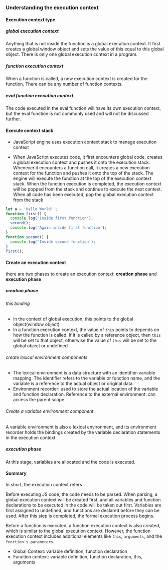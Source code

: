 ### Understanding the execution context 

#### Execution context type 

##### global execution context

Anything that is not inside the function is a global execution context. It first creates a global window object and sets the value of this equal to this global object. There is only one global execution context in a program.

##### function execution context
When a function is called, a new execution context is created for the function. There can be any number of function contexts.

##### **eval** function execution context  

The code executed in the eval function will have its own execution context, but the eval function is not commonly used and will not be discussed further.


#### Execute context stack

- JavaScript engine uses execution context stack to manage execution context

- When JavaScript executes code, it first encounters global code, creates a global execution context and pushes it onto the execution stack. Whenever it encounters a function call, it creates a new execution context for the function and pushes it onto the top of the stack. The engine will execute the function at the top of the execution context stack. When the function execution is completed, the execution context will be popped from the stack and continue to execute the next context. When all code has been executed, pop the global execution context from the stack

```js
let a = 'Hello World!';
function first() {
  console.log('Inside first function');
  second();
  console.log('Again inside first function');
}
function second() {
  console.log('Inside second function');
}
first();
```

#### Create an execution context

there are two phases to create an execution context: **creation phase** and **execution phase**

##### creation phase 

###### this binding
- In the context of global execution, this points to the global object(window object)
- In a function execution context, the value of `this` points to depends on how the function is called. If it is called by a reference object, then `this` will be set to that object, otherwise the value of `this` will be set to the global object or undefined

###### create lexical environment components
- The lexical environment is a data structure with an identifier-variable mapping. The identifier refers to the variable or function name, and the variable is a reference to the actual object or original data.
- Environment recorder: used to store the actual location of the variable and function declaration. Reference to the external environment: can access the parent scope.

###### Create a variable environment component
A variable environment is also a lexical environment, and its environment recorder holds the bindings created by the variable declaration statements in the execution context.


##### execution phase

At this stage, variables are allocated and the code is executed.


#### Summary

In short, the execution context refers

Before executing JS code, the code needs to be parsed. When parsing, a global execution context will be created first, and all variables and function declarations to be executed in the code will be taken out first. Variables are first assigned to undefined, and functions are declared before they can be used. After this step is completed, the formal execution process begins.

Before a function is executed, a function execution context is also created, which is similar to the global execution context. However, the function execution context includes additional elements like `this`, `arguments`, and the `function's parameters`.

- Global Context: variable definition, function declaration 
- Function context: variable definition, function declaration, this, arguments